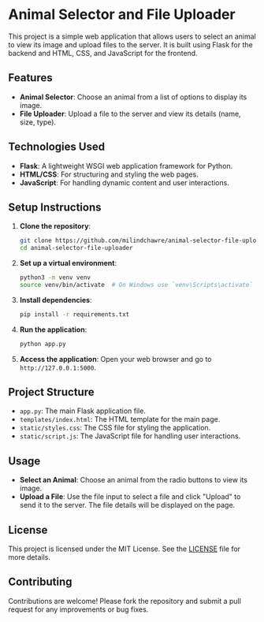 # Animal Selector and File Uploader

This project is a simple web application that allows users to select an animal to view its image and upload files to the server. It is built using Flask for the backend and HTML, CSS, and JavaScript for the frontend.

## Features

- **Animal Selector**: Choose an animal from a list of options to display its image.
- **File Uploader**: Upload a file to the server and view its details (name, size, type).

## Technologies Used

- **Flask**: A lightweight WSGI web application framework for Python.
- **HTML/CSS**: For structuring and styling the web pages.
- **JavaScript**: For handling dynamic content and user interactions.

## Setup Instructions

1. **Clone the repository**:
   ```bash
   git clone https://github.com/milindchawre/animal-selector-file-uploader.git
   cd animal-selector-file-uploader
   ```

2. **Set up a virtual environment**:
   ```bash
   python3 -m venv venv
   source venv/bin/activate  # On Windows use `venv\Scripts\activate`
   ```

3. **Install dependencies**:
   ```bash
   pip install -r requirements.txt
   ```

4. **Run the application**:
   ```bash
   python app.py
   ```

5. **Access the application**:
   Open your web browser and go to `http://127.0.0.1:5000`.

## Project Structure

- `app.py`: The main Flask application file.
- `templates/index.html`: The HTML template for the main page.
- `static/styles.css`: The CSS file for styling the application.
- `static/script.js`: The JavaScript file for handling user interactions.

## Usage

- **Select an Animal**: Choose an animal from the radio buttons to view its image.
- **Upload a File**: Use the file input to select a file and click "Upload" to send it to the server. The file details will be displayed on the page.

## License

This project is licensed under the MIT License. See the [LICENSE](LICENSE) file for more details.

## Contributing

Contributions are welcome! Please fork the repository and submit a pull request for any improvements or bug fixes.
